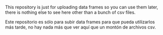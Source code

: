 This repository is just for uploading data frames so you can use them later, there is nothing else to see here other than a bunch of csv files.


Este repositorio es sólo para subir data frames para que pueda utilizarlos más tarde, no hay nada más que ver aquí que un montón de archivos csv.
